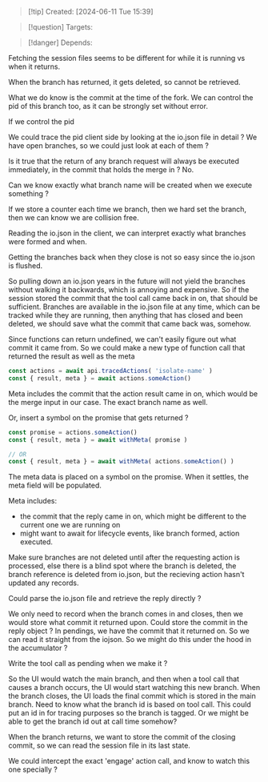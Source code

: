 
>[!tip] Created: [2024-06-11 Tue 15:39]

>[!question] Targets: 

>[!danger] Depends: 

Fetching the session files seems to be different for while it is running vs when it returns.

When the branch has returned, it gets deleted, so cannot be retrieved.

What we do know is the commit at the time of the fork.
We can control the pid of this branch too, as it can be strongly set without error.

If we control the pid

We could trace the pid client side by looking at the io.json file in detail ?
We have open branches, so we could just look at each of them ?

Is it true that the return of any branch request will always be executed immediately, in the commit that holds the merge in ?
No.

Can we know exactly what branch name will be created when we execute something ?

If we store a counter each time we branch, then we hard set the branch, then we can know we are collision free.

Reading the io.json in the client, we can interpret exactly what branches were formed and when.

Getting the branches back when they close is not so easy since the io.json is flushed.

So pulling down an io.json years in the future will not yield the branches without walking it backwards, which is annoying and expensive.
So if the session stored the commit that the tool call came back in on, that should be sufficient.
Branches are available in the io.json file at any time, which can be tracked while they are running, then anything that has closed and been deleted, we should save what the commit that came back was, somehow.

Since functions can return undefined, we can't easily figure out what commit it came from.
So we could make a new type of function call that returned the result as well as the meta
```js
const actions = await api.tracedActions( 'isolate-name' )
const { result, meta } = await actions.someAction()
```
Meta includes the commit that the action result came in on, which would be the merge input in our case.  The exact branch name as well.

Or, insert a symbol on the promise that gets returned ?
```js
const promise = actions.someAction()
const { result, meta } = await withMeta( promise )

// OR
const { result, meta } = await withMeta( actions.someAction() )

```

The meta data is placed on a symbol on the promise.  When it settles, the meta field will be populated. 

Meta includes:
- the commit that the reply came in on, which might be different to the current one we are running on
- might want to await for lifecycle events, like branch formed, action executed.

Make sure branches are not deleted until after the requesting action is processed, else there is a blind spot where the branch is deleted, the branch reference is deleted from io.json, but the recieving action hasn't updated any records.

Could parse the io.json file and retrieve the reply directly ?

We only need to record when the branch comes in and closes, then we would store what commit it returned upon.
Could store the commit in the reply object ?
In pendings, we have the commit that it returned on.
So we can read it straight from the iojson.
So we might do this under the hood in the accumulator ?

Write the tool call as pending when we make it ?

So the UI would watch the main branch, and then when a tool call that causes a branch occurs, the UI would start watching this new branch.  When the branch closes, the UI loads the final commit which is stored in the main branch.
Need to know what the branch id is based on tool call.  This could put an id in for tracing purposes so the branch is tagged.
Or we might be able to get the branch id out at call time somehow?

When the branch returns, we want to store the commit of the closing commit, so we can read the session file in its last state.


We could intercept the exact 'engage' action call, and know to watch this one specially ?